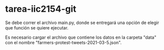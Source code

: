# tarea-iic2154-git

Se debe correr el archivo main.py, donde se entregará una opción de elegir que función se quiere ejecutar.

Es necesario cargar el archivo que contiene los datos en la carpeta "data" con el nombre "farmers-protest-tweets-2021-03-5.json".